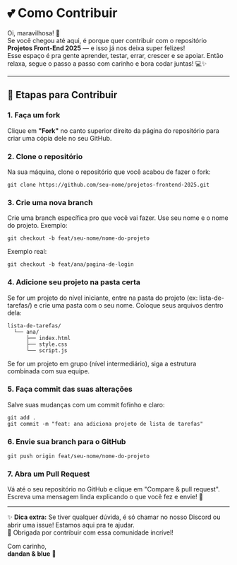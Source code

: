 
# 💕 Como Contribuir

Oi, maravilhosa! 🌸  
Se você chegou até aqui, é porque quer contribuir com o repositório **Projetos Front-End 2025** — e isso já nos deixa super felizes!  
Esse espaço é pra gente aprender, testar, errar, crescer e se apoiar. Então relaxa, segue o passo a passo com carinho e bora codar juntas! 💻✨

---

## 🧭 Etapas para Contribuir

### 1. Faça um fork
Clique em **"Fork"** no canto superior direito da página do repositório para criar uma cópia dele no seu GitHub.

### 2. Clone o repositório
Na sua máquina, clone o repositório que você acabou de fazer o fork:

```git clone https://github.com/seu-nome/projetos-frontend-2025.git```


### 3. Crie uma nova branch
Crie uma branch específica pro que você vai fazer. Use seu nome e o nome do projeto. Exemplo:

```git checkout -b feat/seu-nome/nome-do-projeto```


Exemplo real:

```git checkout -b feat/ana/pagina-de-login```


### 4. Adicione seu projeto na pasta certa
Se for um projeto do nível iniciante, entre na pasta do projeto (ex: lista-de-tarefas/) e crie uma pasta com o seu nome. Coloque seus arquivos dentro dela:

```
lista-de-tarefas/
  └── ana/
      ├── index.html
      ├── style.css
      └── script.js

```

Se for um projeto em grupo (nível intermediário), siga a estrutura combinada com sua equipe.

### 5. Faça commit das suas alterações
Salve suas mudanças com um commit fofinho e claro:

```
git add .
git commit -m "feat: ana adiciona projeto de lista de tarefas"
```

### 6. Envie sua branch para o GitHub

``` 
git push origin feat/seu-nome/nome-do-projeto

```


### 7. Abra um Pull Request
Vá até o seu repositório no GitHub e clique em "Compare & pull request". Escreva uma mensagem linda explicando o que você fez e envie! 💌

---

✨ **Dica extra:** Se tiver qualquer dúvida, é só chamar no nosso Discord ou abrir uma issue! Estamos aqui pra te ajudar.  
💖 Obrigada por contribuir com essa comunidade incrível!

Com carinho,  
**dandan & blue** 💖
